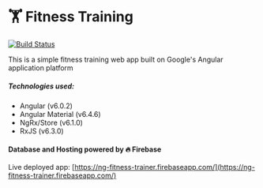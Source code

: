 # 🏋️ Fitness Training
[![Build Status](https://api.travis-ci.org/ameer157/fitness-training.svg?branch=master)](https://travis-ci.org/ameer157/fitness-training)

This is a simple fitness training web app built on Google's Angular application platform
##### Technologies used:
* Angular (v6.0.2)
* Angular Material (v6.4.6)
* NgRx/Store (v6.1.0)
* RxJS (v6.3.0)

#### Database and Hosting powered by 🔥 Firebase

Live deployed app: [https://ng-fitness-trainer.firebaseapp.com/](https://ng-fitness-trainer.firebaseapp.com/)
